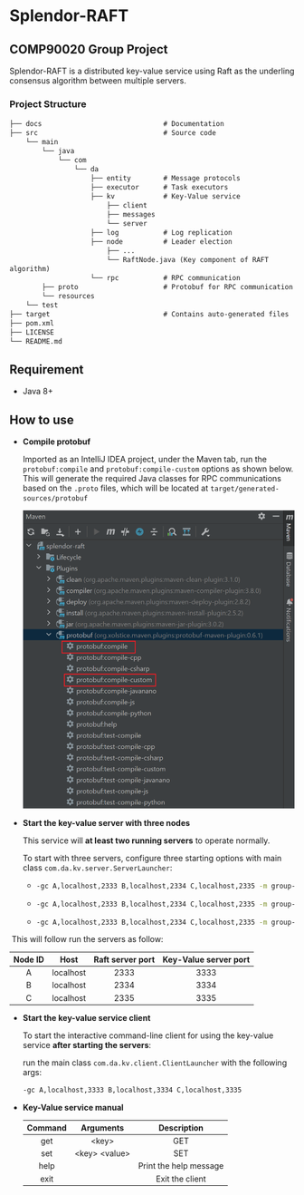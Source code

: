 # Splendor-RAFT

## COMP90020 Group Project

Splendor-RAFT is a distributed key-value service using Raft as the underling consensus algorithm between multiple servers.

### Project Structure                 

    ├── docs                              # Documentation
    ├── src                               # Source code 
        └── main
            └── java
                └── com
                    └── da
                        ├── entity        # Message protocols
                        ├── executor      # Task executors
                        ├── kv            # Key-Value service
                            ├── client
                            ├── messages
                            └── server
                        ├── log           # Log replication
                        ├── node          # Leader election 
                            ├── ...
                            └── RaftNode.java (Key component of RAFT algorithm)
                        └── rpc           # RPC communication 
            ├── proto                     # Protobuf for RPC communication
            └── resources
        └── test                          
    ├── target                            # Contains auto-generated files                     
    ├── pom.xml                  
    ├── LICENSE
    └── README.md



## Requirement

- Java 8+

## How to use

- **Compile protobuf**

  Imported as an IntelliJ IDEA project, under the Maven tab, run the ```protobuf:compile``` and ```protobuf:compile-custom``` options as shown below. This will generate the required Java classes for RPC communications based on the ```.proto``` files, which will be located at ```target/generated-sources/protobuf```

  ![proto](docs/proto.png)

- **Start the key-value server with three nodes**

  This service will **at least two running servers** to operate normally.

  To start with three servers, configure three starting options with main class ```com.da.kv.server.ServerLauncher```:

  - ```bash
    -gc A,localhost,2333 B,localhost,2334 C,localhost,2335 -m group-member -i A -p2 3333 
    ```

  - ```bash
    -gc A,localhost,2333 B,localhost,2334 C,localhost,2335 -m group-member -i B -p2 3334 
    ```

  - ```bash
    -gc A,localhost,2333 B,localhost,2334 C,localhost,2335 -m group-member -i C -p2 3335
    ```

​		This will follow run the servers as follow:

| Node ID |   Host    | Raft server port | Key-Value server port |
| :-----: | :-------: | :--------------: | :-------------------: |
|    A    | localhost |       2333       |         3333          |
|    B    | localhost |       2334       |         3334          |
|    C    | localhost |       2335       |         3335          |

- **Start the key-value service client**

  To start the interactive command-line client for using the key-value service **after starting the servers**:

  run the main class ```com.da.kv.client.ClientLauncher``` with the following args:

  ```bash
  -gc A,localhost,3333 B,localhost,3334 C,localhost,3335
  ```

- **Key-Value service manual**

  | Command |     Arguments     |      Description       |
  | :-----: | :---------------: | :--------------------: |
  |   get   |      \<key\>      |          GET           |
  |   set   | \<key\> \<value\> |          SET           |
  |  help   |                   | Print the help message |
  |  exit   |                   |    Exit the client     |